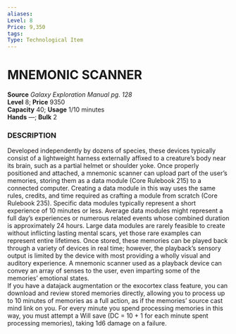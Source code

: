 ```yaml
---
aliases: 
Level: 8 
Price: 9,350
tags: 
Type: Technological Item
---
```


# MNEMONIC SCANNER

**Source** _Galaxy Exploration Manual pg. 128_  
**Level** 8; **Price** 9350  
**Capacity** 40; **Usage** 1/10 minutes  
**Hands** —; **Bulk** 2

### DESCRIPTION

Developed independently by dozens of species, these devices typically consist of a lightweight harness externally affixed to a creature’s body near its brain, such as a partial helmet or shoulder yoke. Once properly positioned and attached, a mnemonic scanner can upload part of the user’s memories, storing them as a data module (Core Rulebook 215) to a connected computer. Creating a data module in this way uses the same rules, credits, and time required as crafting a module from scratch (Core Rulebook 235). Specific data modules typically represent a short experience of 10 minutes or less. Average data modules might represent a full day’s experiences or numerous related events whose combined duration is approximately 24 hours. Large data modules are rarely feasible to create without inflicting lasting mental scars, yet those rare examples can represent entire lifetimes. Once stored, these memories can be played back through a variety of devices in real time; however, the playback’s sensory output is limited by the device with most providing a wholly visual and auditory experience. A mnemonic scanner used as a playback device can convey an array of senses to the user, even imparting some of the memories’ emotional states.  
If you have a datajack augmentation or the exocortex class feature, you can download and review stored memories directly, allowing you to process up to 10 minutes of memories as a full action, as if the memories’ source cast mind link on you. For every minute you spend processing memories in this way, you must attempt a Will save (DC = 10 + 1 for each minute spent processing memories), taking 1d6 damage on a failure.